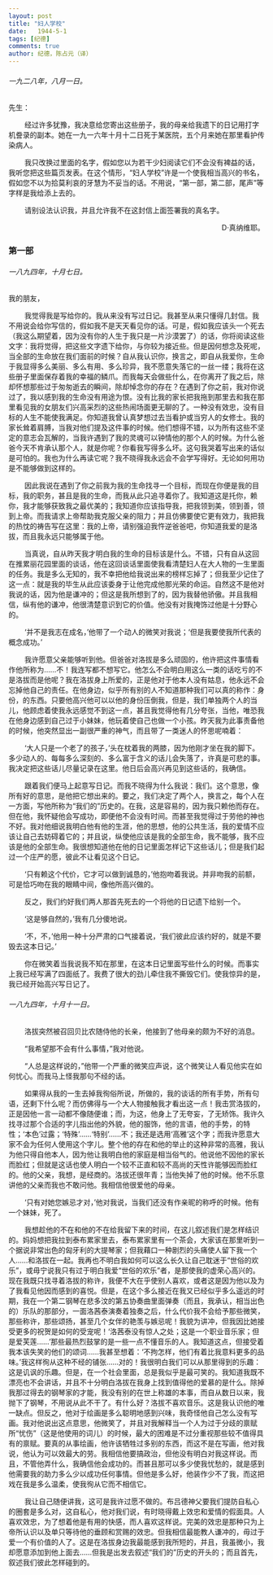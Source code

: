 ```yaml
---
layout: post
title: "妇人学校"
date:   1944-5-1
tags: [纪德]
comments: true
author: 纪德，陈占元（译）
---
```


###### 一九二八年，八月一日。

先生：

&nbsp;&nbsp;&nbsp;&nbsp;&nbsp;&nbsp;&nbsp;&nbsp;经过许多犹豫，我决意给您寄出这些册子，我的母亲给我遗下的日记用打字机誊录的副本。她在一九一六年十月十二日死于某医院，五个月来她在那里看护传染病人。

&nbsp;&nbsp;&nbsp;&nbsp;&nbsp;&nbsp;&nbsp;&nbsp;我只改换过里面的名字，假如您以为若干少妇阅读它们不会没有裨益的话，我听您把这些篇页发表。在这个情形，“妇人学校”许是一个使我相当高兴的书名，假如您不以为拾莫利哀的牙慧为不妥当的话。不用说，“第一部，第二部，尾声”等字样是我给添上去的。

&nbsp;&nbsp;&nbsp;&nbsp;&nbsp;&nbsp;&nbsp;&nbsp;请别设法认识我，并且允许我不在这封信上面签署我的真名字。

<p align="right">D·真纳维耶。</p>

### 第一部

###### 一八九四年，十月七日。

我的朋友，

&nbsp;&nbsp;&nbsp;&nbsp;&nbsp;&nbsp;&nbsp;&nbsp;我觉得我是写给你的。我从来没有写过日记。我甚至从来只懂得几封信。我不用说会给你写信的，假如我不是天天看见你的话。可是，假如我应该头一个死去（我这么期望着，因为没有你的人生于我只是一片沙漠罢了）的话，你将阅读这些文字：我将觉得，把这些文字遗下给你，与你较为接近些。但是因何想念及死呢，当全部的生命放在我们面前的时候？自从我认识你，换言之，即自从我爱你，生命于我显得多么美丽、多么有用、多么珍异，我不愿意失落它的一丝一缕；我将在这些册子里面保存着我的幸福的鳞爪。而我每天会做些什么，在你离开了我之后，除却怀想那些过于匆匆逝去的瞬间，除却悼念你的存在？在遇到了你之前，我对你说过了，我以感到我的生命没有用途为恨。没有比我的家长把我拖到那里去和我在那里看见我的女朋友们兴高采烈的这些热闹场面更无聊的了。一种没有效忠，没有目标的人生不能使我满足。你知道我曾认真梦想过去当看护或当穷人的女修士。我的家长耸着肩膊，当我对他们提及这件事的时候。他们想得不错，以为所有这些不坚定的意志会瓦解的，当我许遇到了我的灵魂可以钟情他的那个人的时候。为什么爸爸今天不肯承认那个人，就是你呢？你看我写得多么坏。这句我哭着写出来的话似是可怕的。我也为什么再读它呢？我不晓得我永远会不会学写得好。无论如何用功是不能够做到这样的。

&nbsp;&nbsp;&nbsp;&nbsp;&nbsp;&nbsp;&nbsp;&nbsp;因此我说在遇到了你之前我为我的生命找寻一个目标，而现在你便是我的目标，我的职务，甚且是我的生命，而我从此只追寻着你了。我知道这是托你，赖你，我才能够获致我之最优美的；我知道你应该指导我，把我领到美，领到善，领到上帝。而我请求上帝帮助我克服父亲的阻力；并且仿佛要使它更有效力，我把我的热忱的祷告写在这里：我的上帝，请别强迫我忤逆爸爸吧，你知道我爱的是洛拔，而且我永远只能够属于他。

&nbsp;&nbsp;&nbsp;&nbsp;&nbsp;&nbsp;&nbsp;&nbsp;当真说，自从昨天我才明白我的生命的目标该是什么。不错，只有自从这回在推累丽花园里面的谈话，他在这回谈话里面使我看清楚妇人在大人物的一生里面的任务。我是多么无知的，我不幸把他给我说出来的榜样忘掉了；但我至少记住了这一点：就是我的毕生从此应该委身于让他完成他那光荣的命运。自然这不是他对我说的话，因为他是谦冲的；但这是我所想到了的，因为我替他骄傲。并且我相信，纵有他的谦冲，他很清楚意识到它的价值。他没有对我掩饰过他是十分野心的。

&nbsp;&nbsp;&nbsp;&nbsp;&nbsp;&nbsp;&nbsp;&nbsp;‘并不是我志在成名，’他带了一个动人的微笑对我说；‘但是我要使我所代表的概念成功。’

&nbsp;&nbsp;&nbsp;&nbsp;&nbsp;&nbsp;&nbsp;&nbsp;我许愿意父亲能够听到他。但爸爸对洛拔是多么顽固的，他许把这件事情看作他所称为……不！我连写都不想写它。他怎么不会明白用这么一类的话吃亏的不是洛拔而是他呢？我在洛拔身上所爱的，正是他对于他本人没有姑息，他永远不会忘掉他自己的责任。在他身边，似乎所有别的人不知道那种我们可以真的称作：身份，的东西。只要他高兴他可以以他的身份压倒我，但是，我们单独两个人的当儿，他顾虑着使我永远感觉不到这一点，甚且我觉得他有几分夸张，当他，唯恐我在他身边感到自己过于小妹妹，他玩着使自己也做一个小孩。昨天我为此事责备他的时候，他突然显出一副很严重的神气，而且带了一类迷人的怀思呢喃着：

&nbsp;&nbsp;&nbsp;&nbsp;&nbsp;&nbsp;&nbsp;&nbsp;‘大人只是一个老了的孩子，’头在枕着我的两膝，因为他刚才坐在我的脚下。多少动人的、每每多么深刻的、多么富于含义的话儿会失落了，许真是可悲的事。我决定把这些话儿尽量记录在这里。他日后会高兴再见到这些话的，我确信。

&nbsp;&nbsp;&nbsp;&nbsp;&nbsp;&nbsp;&nbsp;&nbsp;跟着我们便马上起意写日记。而我不晓得为什么我说：我们。这个意思，像所有好的意思，是他把它想出来的。要之，我们决定了两个人，换言之，每个人在一方面，写他所称为“我们的”历史的。在我，这是容易的，因为我只赖他而存在。但在他，我怀疑他会写成功，即便他不会没有时间。而甚至我觉得过于劳他的神也不好。我对他细说我明白他有他的生涯，他的思想，他的公共生活，我的爱情不应该让自己去妨碍着它的；并且说，纵使他应该是我的全部生命，我不能够，我不应该是他的全部生命。我很想知道他在他的日记里面怎样记下这些话儿；但是我们起过一个庄严的愿，彼此不让看见这个日记。

&nbsp;&nbsp;&nbsp;&nbsp;&nbsp;&nbsp;&nbsp;&nbsp;‘只有赖这个代价，它才可以做到诚恳的，’他抱吻着我说。并非吻我的前额，可是恰巧吻在我的眼睛中间，像他所高兴做的。

&nbsp;&nbsp;&nbsp;&nbsp;&nbsp;&nbsp;&nbsp;&nbsp;反之，我们约好我们两人那首先死去的一个将他的日记遗下给别一个。

&nbsp;&nbsp;&nbsp;&nbsp;&nbsp;&nbsp;&nbsp;&nbsp;‘这是够自然的，’我有几分傻地说。

&nbsp;&nbsp;&nbsp;&nbsp;&nbsp;&nbsp;&nbsp;&nbsp;‘不，不，’他用一种十分严肃的口气接着说，‘我们彼此应该约好的，就是不要毁去这本日记。’

&nbsp;&nbsp;&nbsp;&nbsp;&nbsp;&nbsp;&nbsp;&nbsp;你在微笑着当我说我不知在那里，在这本日记里面写些什么的时候。而事实上我已经写满了四面纸了。我费了很大的劲儿牵住我不撕毁它们。使我惊异的是，我已经开始高兴写日记了。

###### 一八九四年，十月十一日。

&nbsp;&nbsp;&nbsp;&nbsp;&nbsp;&nbsp;&nbsp;&nbsp;洛拔突然被召回贝比农随侍他的长亲，他接到了他母亲的颇为不好的消息。

&nbsp;&nbsp;&nbsp;&nbsp;&nbsp;&nbsp;&nbsp;&nbsp;“我希望那不会有什么事情，”我对他说。

&nbsp;&nbsp;&nbsp;&nbsp;&nbsp;&nbsp;&nbsp;&nbsp;“人总是这样说的，”他带一个严重的微笑应声说，这个微笑让人看见他实在如何忧心。而我马上怪我那句不经的话。

&nbsp;&nbsp;&nbsp;&nbsp;&nbsp;&nbsp;&nbsp;&nbsp;如果得从我的一生去掉我徇俗所说，所做的，我的谈话的所有手势，所有句语，还剩下什么呢？而仿佛得与一个大人物接触我才看出这一点！我击赏洛拔的，正是因他一言一动都不像随便谁；而，为这，他身上了无夸妄，了无矫饰。我许久找寻过那个合适的字儿指出他的外貌，他的服饰，他的言语，他的手势，的特性；‘本色’过露；‘特殊’……‘特别’……不；我还是选用‘高雅’这个字；而我许愿意大家不会为任何人使用这个字儿。整个他的存在和他的举止的这种非常的高雅，我认为他只得自他本人，因为他让我明白他的家庭是相当俗气的。他说他不因他的家长而脸红；但就是这话也使人明白一个较不正直和较不高尚的天性许能够因而脸红的。他的父亲，我想，是经商的。洛拔还很年青；当他失掉了他的时候。他不乐意讲他的父亲而我也不敢问他。我相信他很爱他的母亲。

&nbsp;&nbsp;&nbsp;&nbsp;&nbsp;&nbsp;&nbsp;&nbsp;‘只有对她您嫉忌才对，’他对我说，当我们还没有作亲昵的称呼的时候。他有一个妹妹，死了。

&nbsp;&nbsp;&nbsp;&nbsp;&nbsp;&nbsp;&nbsp;&nbsp;我想趁他的不在和他的不在给我留下来的时间，在这儿叙述我们是怎样结识的。妈妈想把我拉到泰布累家里去，泰布累家里有一个茶会，大家该在那里听到一个据说非常出色的匈牙利的大提琴家；但我藉口一种剧烈的头痛使人留下我一个人……和洛拔在一起。我再也不明白我如何可以这么长久让自己耽迷于“世俗的欢乐”，或毋宁说我只有过于明白我爱“世俗的欢乐”者，是那使我的虚荣心高兴的。现在我既只找寻着洛拔的称许，我便不大在乎使别人喜欢，或者这是因为他以及为了我看见他因而感到的喜悦。但是，在这个多么接近在我又已经似乎多么遥远的时期，我在一个第二钢琴在悲多汶的第五协奏曲里面弹奏（而且，我承认，相当出色的）乐队的那部分，一面洛茜泰演奏着独奏之后，什么代价我不会给予那些微笑，那些称许，那些颂扬，甚至几个女伴的艳羡与嫉忌呢！我貌为讲冲，但我因比她接受更多的祝贺是如何的受宠呢！‘洛茜泰没有惊人之处；这是一个职业音乐家；但是爱芙莲……’那些最热烈鼓掌的是一些一点不懂音乐的人。我知道这点，但接受着我本该失笑的他们的颂词……我甚至想着：‘不拘怎样，他们有着比我意料更多的品味。’我这样徇从这种不经的铺张……对的！我很明白我们可以从那里得到的乐趣：这是讥讽的乐趣。但是，在一个社会里面，总是我似乎是最可笑的。我知道我既不漂亮也不会讲话，并且不十分明白洛拔在我身上找到值得他的爱慕的是什么。除掉我那过得去的钢琴家的才能，我没有别的在世上称雄的本事，而自从数日以来，我抛下了钢琴，不用说从此不干了。有什么好？洛拔不喜欢音乐。这是我认识他的唯一缺点。但反之，他对于绘画是多么聪明地感到兴味，我奇怪他自己怎么没有写画。我对他说出这点意思，他微笑了，并且对我解释当一个人为过于分歧的禀赋所“忧伤”（这是他使用的词儿）的时候，最大的困难是不过分重视那些较不值得具有的禀赋。要真的从事绘画，他许该牺牲过多别的东西，而这不是在写画，他对我说，他认为可以效最大的劳。我相信他要搞政治，但他没有明白对我这样说。而且，不管他弄什么，我确信他会成功的。而甚且那可以多少使我忧愁的，就是感到他需要我的助力多么少以成功任何事情。但他是多么好，他装作少不了我，而这把戏在我是多么温柔，使我徇从它而不相信它。

&nbsp;&nbsp;&nbsp;&nbsp;&nbsp;&nbsp;&nbsp;&nbsp;我让自己随便讲我，这可是我许过愿不做的。布吕德神父要我们提防自私心的圈套是多么对，这自私心，他对我们说，有时晓得戴上效忠和爱情的假面具。人喜欢效忠，为了想着他是有用的快感，而人喜欢这样说。完美的效忠是那种只为上帝所认识以及单只等待他的垂顾和赏赐的效忠。但我相信最能教人谦冲的，毋过于爱一个有价值的人了。这是在洛拔身边我最能感到我所短的，并且，我虽微小，我却愿意添加到他上面去……但我是出发去叙述“我们的”历史的开头的；而且首先，叙述我们彼此怎样碰到的。

&nbsp;&nbsp;&nbsp;&nbsp;&nbsp;&nbsp;&nbsp;&nbsp;

&nbsp;&nbsp;&nbsp;&nbsp;&nbsp;&nbsp;&nbsp;&nbsp;

&nbsp;&nbsp;&nbsp;&nbsp;&nbsp;&nbsp;&nbsp;&nbsp;

&nbsp;&nbsp;&nbsp;&nbsp;&nbsp;&nbsp;&nbsp;&nbsp;

&nbsp;&nbsp;&nbsp;&nbsp;&nbsp;&nbsp;&nbsp;&nbsp;

&nbsp;&nbsp;&nbsp;&nbsp;&nbsp;&nbsp;&nbsp;&nbsp;

&nbsp;&nbsp;&nbsp;&nbsp;&nbsp;&nbsp;&nbsp;&nbsp;

&nbsp;&nbsp;&nbsp;&nbsp;&nbsp;&nbsp;&nbsp;&nbsp;

&nbsp;&nbsp;&nbsp;&nbsp;&nbsp;&nbsp;&nbsp;&nbsp;

&nbsp;&nbsp;&nbsp;&nbsp;&nbsp;&nbsp;&nbsp;&nbsp;

&nbsp;&nbsp;&nbsp;&nbsp;&nbsp;&nbsp;&nbsp;&nbsp;

&nbsp;&nbsp;&nbsp;&nbsp;&nbsp;&nbsp;&nbsp;&nbsp;

&nbsp;&nbsp;&nbsp;&nbsp;&nbsp;&nbsp;&nbsp;&nbsp;































